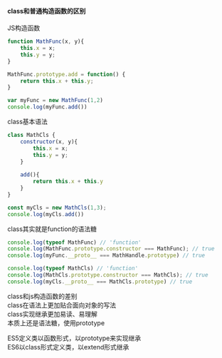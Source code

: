#### class和普通构造函数的区别
JS构造函数
```js
function MathFunc(x, y){
    this.x = x;
    this.y = y;
}

MathFunc.prototype.add = function() {
    return this.x + this.y;
}

var myFunc = new MathFunc(1,2)
console.log(myFunc.add())
```

class基本语法
```js
class MathCls {
    constructor(x, y){
        this.x = x;
        this.y = y;
    }
    
    add(){
        return this.x + this.y
    }
}

const myCls = new MathCls(1,3);
console.log(myCls.add())
```

class其实就是function的语法糖
```js
console.log(typeof MathFunc) // 'function'
console.log(MathFunc.prototype.constructor === MathFunc); // true
console.log(myFunc.__proto__ === MathHandle.prototype) // true

console.log(typeof MathCls) // 'function'
console.log(MathCls.prototype.constructor === MathCls); // true
console.log(myCls.__proto__ === MathCls.prototype) // true
```

class和js构造函数的差别    
class在语法上更加贴合面向对象的写法    
class实现继承更加易读、易理解    
本质上还是语法糖，使用prototype


ES5定义类以函数形式，以prototype来实现继承      
ES6以class形式定义类，以extend形式继承
